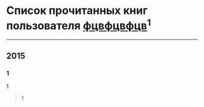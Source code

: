 # Список прочитанных книг пользователя [фцвфцвфцв](https://plus.google.com/u/0/110051706057311348438/)<sup>1</sup>
---

## 2015

### 1
1
> 1



